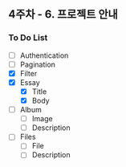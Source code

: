 ## 4주차 - 6. 프로젝트 안내

### To Do List

-   [ ] Authentication
-   [ ] Pagination
-   [x] Filter
-   [x] Essay
    -   [x] Title
    -   [x] Body
-   [ ] Album
    -   [ ] Image
    -   [ ] Description
-   [ ] Files
    -   [ ] File
    -   [ ] Description
